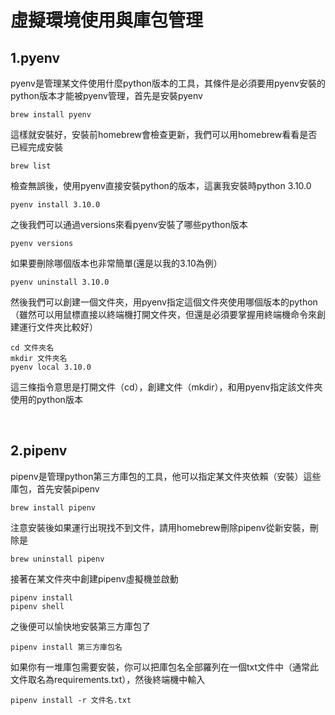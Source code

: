 # 虛擬環境使用與庫包管理

## 1.pyenv

pyenv是管理某文件使用什麼python版本的工具，其條件是必須要用pyenv安裝的python版本才能被pyenv管理，首先是安裝pyenv

```
brew install pyenv
```

這樣就安裝好，安裝前homebrew會檢查更新，我們可以用homebrew看看是否已經完成安裝

```
brew list
```

檢查無誤後，使用pyenv直接安裝python的版本，這裏我安裝時python 3.10.0

```
pyenv install 3.10.0
```

之後我們可以通過versions來看pyenv安裝了哪些python版本

```
pyenv versions
```

如果要刪除哪個版本也非常簡單(還是以我的3.10為例）

```
pyenv uninstall 3.10.0
```

然後我們可以創建一個文件夾，用pyenv指定這個文件夾使用哪個版本的python（雖然可以用鼠標直接以終端機打開文件夾，但還是必須要掌握用終端機命令來創建運行文件夾比較好）

```
cd 文件夾名
mkdir 文件夾名
pyenv local 3.10.0
```

這三條指令意思是打開文件（cd），創建文件（mkdir），和用pyenv指定該文件夾使用的python版本

&nbsp;

## 2.pipenv

pipenv是管理python第三方庫包的工具，他可以指定某文件夾依賴（安裝）這些庫包，首先安裝pipenv

```
brew install pipenv
```

注意安裝後如果運行出現找不到文件，請用homebrew刪除pipenv從新安裝，刪除是

```
brew uninstall pipenv
```

接著在某文件夾中創建pipenv虛擬機並啟動

```
pipenv install
pipenv shell
```

之後便可以愉快地安裝第三方庫包了

```
pipenv install 第三方庫包名
```
如果你有一堆庫包需要安裝，你可以把庫包名全部羅列在一個txt文件中（通常此文件取名為requirements.txt），然後終端機中輸入
```
pipenv install -r 文件名.txt
```
